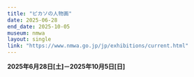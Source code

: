 ```yaml
---
title: "ピカソの人物画"
date: 2025-06-28
end_date: 2025-10-05
museum: nmwa
layout: single
link: "https://www.nmwa.go.jp/jp/exhibitions/current.html"
---
```


**2025年6月28日[土]－2025年10月5日[日]**
